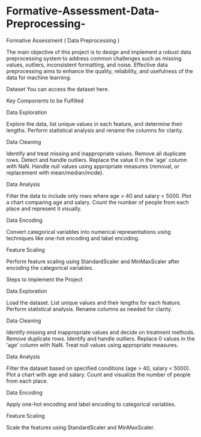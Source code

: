 # Formative-Assessment-Data-Preprocessing-
Formative Assessment ( Data Preprocessing )

The main objective of this project is to design and implement a robust data preprocessing system to address common challenges such as missing values, outliers, inconsistent formatting, and noise. Effective data preprocessing aims to enhance the quality, reliability, and usefulness of the data for machine learning.

Dataset
You can access the dataset here.

Key Components to be Fulfilled

Data Exploration 

Explore the data, list unique values in each feature, and determine their lengths.
Perform statistical analysis and rename the columns for clarity.

Data Cleaning 

Identify and treat missing and inappropriate values.
Remove all duplicate rows.
Detect and handle outliers.
Replace the value 0 in the 'age' column with NaN.
Handle null values using appropriate measures (removal, or replacement with mean/median/mode).

Data Analysis 

Filter the data to include only rows where age > 40 and salary < 5000.
Plot a chart comparing age and salary.
Count the number of people from each place and represent it visually.

Data Encoding 

Convert categorical variables into numerical representations using techniques like one-hot encoding and label encoding.

Feature Scaling 

Perform feature scaling using StandardScaler and MinMaxScaler after encoding the categorical variables.

Steps to Implement the Project

Data Exploration

Load the dataset.
List unique values and their lengths for each feature.
Perform statistical analysis.
Rename columns as needed for clarity.

Data Cleaning

Identify missing and inappropriate values and decide on treatment methods.
Remove duplicate rows.
Identify and handle outliers.
Replace 0 values in the 'age' column with NaN.
Treat null values using appropriate measures.

Data Analysis

Filter the dataset based on specified conditions (age > 40, salary < 5000).
Plot a chart with age and salary.
Count and visualize the number of people from each place.

Data Encoding

Apply one-hot encoding and label encoding to categorical variables.

Feature Scaling

Scale the features using StandardScaler and MinMaxScaler.
